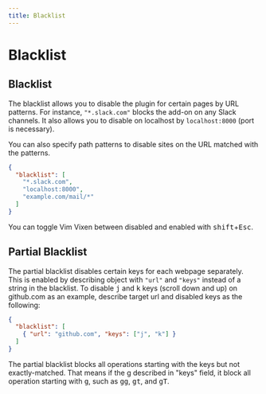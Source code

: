 ```yaml
---
title: Blacklist
---
```


# Blacklist

## Blacklist

The blacklist allows you to disable the plugin for certain pages by URL patterns.
For instance, `"*.slack.com"` blocks the add-on on any Slack channels.
It also allows you to disable on localhost by `localhost:8000` (port is necessary).

You can also specify path patterns to disable sites on the URL matched with the patterns.

```json
{
  "blacklist": [
    "*.slack.com",
    "localhost:8000",
    "example.com/mail/*"
  ]
}
```

You can toggle Vim Vixen between disabled and enabled with <kbd>shift</kbd>+<kbd>Esc</kbd>.

## Partial Blacklist

The partial blacklist disables certain keys for each webpage separately.
This is enabled by describing object with `"url"` and `"keys"` instead of a string in the blacklist.
To disable <kbd>j</kbd> and <kbd>k</kbd> keys (scroll down and up) on github.com as an example, describe target url and disabled keys as the following:

```json
{
  "blacklist": [
    { "url": "github.com", "keys": ["j", "k"] }
  ]
}
```

The partial blacklist blocks all operations starting with the keys but not exactly-matched.
That means if the g described in "keys" field, it block all operation starting with <kbd>g</kbd>, such as <kbd>g</kbd><kbd>g</kbd>, <kbd>g</kbd><kbd>t</kbd>, and <kbd>g</kbd><kbd>T</kbd>.
